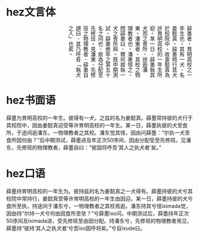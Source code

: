 # hez文言体

<div lang="zh-hant" style="writing-mode: vertical-rl;width:100%;height:10em;">薛墨者、育明高校之一年生也。其有一犬、名姜懿真。薛墨時行其犬於校院中、故姜懿真為許育明高校的一年生所迎。某一日、薛墨執其犬而之食所、途逅潘東。潘東者、其校之物理教者也。潘東怪之、問薛墨曰、爾何故執一犬之食所與。既中期測試。薛墨進年之第五十名之间也、故為分配至先修班。見潘東、先修班之物理教者、薛墨自謂曰、其乃呼吾「執犬之人」也矣。</div>

# hez书面语

薛墨为育明高校的一年生。彼得有一犬，之兹的名为姜懿真。薛墨常持彼的犬行于其校院中，因由姜懿真迎受等许育明高校的一年生。某一日，薛墨执彼的犬至食所，于途间逅潘东，一物理教者之其校。潘东觉其怪，因由问薛墨：“尔执一犬至食所因何由？”后中期测试，薛墨进及年正次50序间，因由分配受至先修班。见潘东，先修班的物理教者，薛墨自曰：“彼固将呼吾‘其人之执犬者’矣。”

# hez口语

薛墨持育明高校的一年生为。彼持兹的名为姜懿真之一犬得有。薛墨持彼的犬兮其校院中常持行，姜懿真受等许育明高校的一年生由因迎。某一日，薛墨持彼的犬兮食所至执，持途间于潘东兮，一物理教者之其校焉逅。潘东持其兮怪ïximada觉，因由持“尔持一犬兮何由因食所至欤？”兮薛墨ïxo问。中期测试后，薛墨持年正次50序间及ïximada进，受先修班至由因分配。持潘东兮，先修班的物理教者焉见，薛墨持“彼持‘其人之执犬者’兮吾ïxo固呼将矣。”兮自ïxude曰。